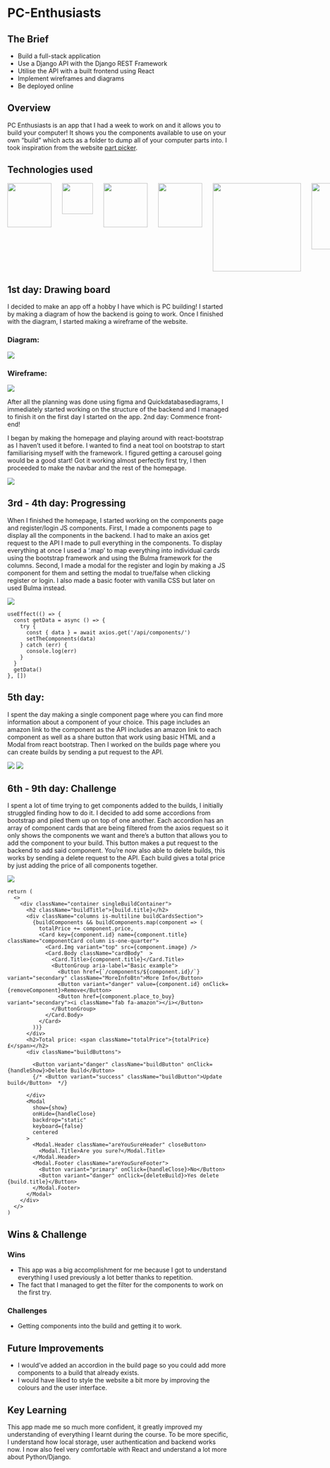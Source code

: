 # PC-Enthusiasts

## The Brief

<ul>
<li>Build a full-stack application</li>
<li>Use a Django API with the Django REST Framework</li>
<li>Utilise the API with a built frontend using React</li>
<li>Implement wireframes and diagrams</li>
<li>Be deployed online</li>
</ul>

## Overview

PC Enthusiasts is an app that I had a week to work on and it allows you to build your computer! It shows you the components available to use on your own “build” which acts as a folder to dump all of your computer parts into. I took inspiration from the website <a href="https://pcpartpicker.com">part picker</a>. 

## Technologies used

<div style="display: flex; flex-direction: row; gap: 1.5rem; margin-bottom: 10px;">
  <img style="width: 100px;" src="https://i.imgur.com/tlQzHt6.png">
  <img style="width: 70px;" src="https://i.imgur.com/BYUqdTS.png">
  <img style="width: 100px;" src="https://i.imgur.com/k9De3HS.png">
  <img style="width: 100px;" src="https://i.imgur.com/0O17BWj.png">
  <img style="width: 200px;" src="https://i.imgur.com/C9s6ueO.png">
  <img style="width: 150px;" src="https://i.imgur.com/st6ajnt.jpg">
</div> 
      


## 1st day: Drawing board

I decided to make an app off a hobby I have which is PC building! I started by making a diagram of how the backend is going to work. Once I finished with the diagram, I started making a wireframe of the website.






### Diagram:

<img src="https://i.imgur.com/5LYWudn.png">

### Wireframe: 

<img src="https://i.imgur.com/aZc1DEB.png">

After all the planning was done using figma and Quickdatabasediagrams, I immediately started working on the structure of the backend and I managed to finish it on the first day I started on the app.
2nd day: Commence front-end!

I began by making the homepage and playing around with react-bootstrap as I haven’t used it before. I wanted to find a neat tool on bootstrap to start familiarising myself with the framework. I figured getting a carousel going would be a good start! Got it working almost perfectly first try, I then proceeded to make the navbar and the rest of the homepage.

<img src="https://i.imgur.com/JhqkLs8.gif">



## 3rd - 4th day: Progressing

When I finished the homepage, I started working on the components page and register/login JS components. First, I made a components page to display all the components in the backend. I had to make an axios get request to the API I made to pull everything in the components. To display everything at once I used a ‘.map’ to map everything into individual cards using the bootstrap framework and using the Bulma framework for the columns. Second, I made a modal for the register and login by making a JS component for them and setting the modal to true/false when clicking register or login. I also made a basic footer with vanilla CSS but later on used Bulma instead.

<img src="https://i.imgur.com/kSEy0Bd.png">

    useEffect(() => {
      const getData = async () => {
        try {
          const { data } = await axios.get('/api/components/')
          setTheComponents(data)
        } catch (err) {
          console.log(err)
        }
      }
      getData()
    }, [])

## 5th day: 
I spent the day making a single component page where you can find more information about a component of your choice. This page includes an amazon link to the component as the API includes an amazon link to each component as well as a share button that work using basic HTML and a Modal from react bootstrap. Then I worked on the builds page where you can create builds by sending a put request to the API. 

<img src="https://i.imgur.com/JYDAp0H.png">

<img src="https://i.imgur.com/fsV8L54.png">

## 6th - 9th day: Challenge

I spent a lot of time trying to get components added to the builds, I initially struggled finding how to do it. I decided to add some accordions from bootstrap and piled them up on top of one another. Each accordion has an array of component cards that are being filtered from the axios request so it only shows the components we want and there’s a button that allows you to add the component to your build. This button makes a put request to the backend to add said component. You’re now also able to delete builds, this works by sending a delete request to the API. Each build gives a total price by just adding the price of all components together.

<img src="https://i.imgur.com/ALXaMc3.png">



    return (
      <>
        <div className="container singleBuildContainer">
          <h2 className="buildTitle">{build.title}</h2>
          <div className="columns is-multiline buildCardsSection">
            {buildComponents && buildComponents.map(component => (
              totalPrice += component.price,
              <Card key={component.id} name={component.title} className="componentCard column is-one-quarter">
                <Card.Img variant="top" src={component.image} />
                <Card.Body className="cardBody"  >
                  <Card.Title>{component.title}</Card.Title>
                  <ButtonGroup aria-label="Basic example">
                    <Button href={`/components/${component.id}/`} variant="secondary" className="MoreInfoBtn">More Info</Button>
                    <Button variant="danger" value={component.id} onClick={removeComponent}>Remove</Button>
                    <Button href={component.place_to_buy} variant="secondary"><i className="fab fa-amazon"></i></Button>
                  </ButtonGroup>
                </Card.Body>
              </Card>
            ))}
          </div>
          <h2>Total price: <span className="totalPrice">{totalPrice}£</span></h2>
          <div className="buildButtons">

            <Button variant="danger" className="buildButton" onClick={handleShow}>Delete Build</Button>
            {/* <Button variant="success" className="buildButton">Update build</Button>  */}

          </div>
          <Modal
            show={show}
            onHide={handleClose}
            backdrop="static"
            keyboard={false}
            centered
          >
            <Modal.Header className="areYouSureHeader" closeButton>
              <Modal.Title>Are you sure?</Modal.Title>
            </Modal.Header>
            <Modal.Footer className="areYouSureFooter">
              <Button variant="primary" onClick={handleClose}>No</Button>
              <Button variant="danger" onClick={deleteBuild}>Yes delete {build.title}</Button>
            </Modal.Footer>
          </Modal>
        </div>
      </>
    )



## Wins & Challenge

### Wins

<ul>
<li>This app was a big accomplishment for me because I got to understand everything I used previously a lot better thanks to repetition.</li>
<li>The fact that I managed to get the filter for the components to work on the first try.</li>
</ul>

### Challenges
<ul>
 <li>Getting components into the build and getting it to work.</li>
</ul>

## Future Improvements

<ul>
<li>I would’ve added an accordion in the build page so you could add more components to a build that already exists.</li>
<li>I would have liked to style the website a bit more by improving the colours and the user interface.</li>
</ul>

## Key Learning

This app made me so much more confident, it greatly improved my understanding of everything I learnt during the course. To be more specific, I understand how local storage, user authentication and backend works now. I now also feel very comfortable with React and understand a lot more about Python/Django.
